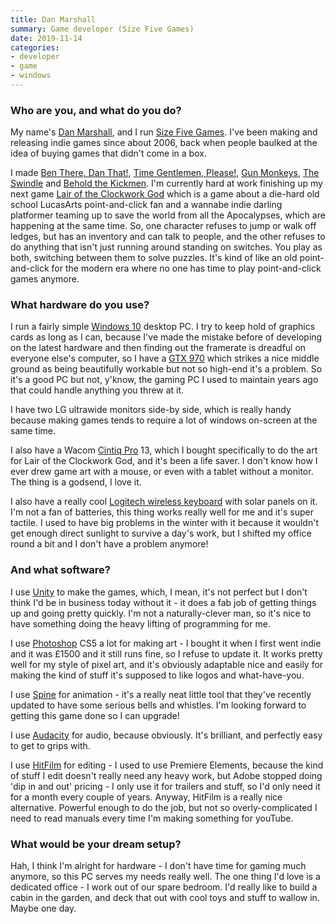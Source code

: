 ```yaml
---
title: Dan Marshall
summary: Game developer (Size Five Games) 
date: 2019-11-14
categories:
- developer
- game
- windows
---
```


### Who are you, and what do you do?

My name's [Dan Marshall](https://twitter.com/danthat "Dan's Twitter account."), and I run [Size Five Games](http://www.sizefivegames.com/ "Dan's game company."). I've been making and releasing indie games since about 2006, back when people baulked at the idea of buying games that didn't come in a box.

I made [Ben There, Dan That!][ben-there-dan-that], [Time Gentlemen, Please!][time-gentlemen-please], [Gun Monkeys][gun-monkeys], [The Swindle][the-swindle] and [Behold the Kickmen][behold-the-kickmen]. I'm currently hard at work finishing up my next game [Lair of the Clockwork God][lair-of-the-clockwork-god] which is a game about a die-hard old school LucasArts point-and-click fan and a wannabe indie darling platformer teaming up to save the world from all the Apocalypses, which are happening at the same time. So, one character refuses to jump or walk off ledges, but has an inventory and can talk to people, and the other refuses to do anything that isn't just running around standing on switches. You play as both, switching between them to solve puzzles. It's kind of like an old point-and-click for the modern era where no one has time to play point-and-click games anymore.

### What hardware do you use?

I run a fairly simple [Windows 10][windows-10] desktop PC. I try to keep hold of graphics cards as long as I can, because I've made the mistake before of developing on the latest hardware and then finding out the framerate is dreadful on everyone else's computer, so I have a [GTX 970][geforce-gtx-970] which strikes a nice middle ground as being beautifully workable but not so high-end it's a problem. So it's a good PC but not, y'know, the gaming PC I used to maintain years ago that could handle anything you threw at it.

I have two LG ultrawide monitors side-by side, which is really handy because making games tends to require a lot of windows on-screen at the same time.

I also have a Wacom [Cintiq Pro][cintiq-pro] 13, which I bought specifically to do the art for Lair of the Clockwork God, and it's been a life saver. I don't know how I ever drew game art with a mouse, or even with a tablet without a monitor. The thing is a godsend, I love it.

I also have a really cool [Logitech wireless keyboard][wireless-solar-keyboard-k750] with solar panels on it. I'm not a fan of batteries, this thing works really well for me and it's super tactile. I used to have big problems in the winter with it because it wouldn't get enough direct sunlight to survive a day's work, but I shifted my office round a bit and I don't have a problem anymore!

### And what software?

I use [Unity][] to make the games, which, I mean, it's not perfect but I don't think I'd be in business today without it - it does a fab job of getting things up and going pretty quickly. I'm not a naturally-clever man, so it's nice to have something doing the heavy lifting of programming for me.

I use [Photoshop][] CS5 a lot for making art - I bought it when I first went indie and it was £1500 and it still runs fine, so I refuse to update it. It works pretty well for my style of pixel art, and it's obviously adaptable nice and easily for making the kind of stuff it's supposed to like logos and what-have-you.

I use [Spine][] for animation - it's a really neat little tool that they've recently updated to have some serious bells and whistles. I'm looking forward to getting this game done so I can upgrade! 

I use [Audacity][] for audio, because obviously. It's brilliant, and perfectly easy to get to grips with.

I use [HitFilm][hitfilm-pro] for editing - I used to use Premiere Elements, because the kind of stuff I edit doesn't really need any heavy work, but Adobe stopped doing 'dip in and out' pricing - I only use it for trailers and stuff, so I'd only need it for a month every couple of years. Anyway, HitFilm is a really nice alternative. Powerful enough to do the job, but not so overly-complicated I need to read manuals every time I'm making something for youTube.

### What would be your dream setup?

Hah, I think I'm alright for hardware - I don't have time for gaming much anymore, so this PC serves my needs really well. The one thing I'd love is a dedicated office - I work out of our spare bedroom. I'd really like to build a cabin in the garden, and deck that out with cool toys and stuff to wallow in. Maybe one day.

[audacity]: https://sourceforge.net/projects/audacity/ "An open-source, cross-platform audio editor."
[behold-the-kickmen]: https://store.steampowered.com/app/529440/Behold_the_Kickmen/ "A non-football football game."
[ben-there-dan-that]: http://www.sizefivegames.com/games/ben-there-dan-that/ "A point-and-click game."
[cintiq-pro]: https://www.wacom.com/en-us/products/pen-displays/wacom-cintiq-pro-overview "A display you can draw on."
[geforce-gtx-970]: https://en.wikipedia.org/wiki/GeForce_900_series "A graphics card."
[gun-monkeys]: http://www.sizefivegames.com/games/gun-monkeys/ "A 1v1 multiplayer combat game."
[hitfilm-pro]: https://fxhome.com/hitfilm-pro "A video editing suite."
[lair-of-the-clockwork-god]: https://store.steampowered.com/app/1060600/Lair_of_the_Clockwork_God/ "A modern point-and-click adventure game."
[photoshop]: https://www.adobe.com/products/photoshop.html "A bitmap image editor."
[spine]: http://esotericsoftware.com/ "2D animation software."
[the-swindle]: http://www.sizefivegames.com/games/theswindle/ "A cyberpunk adventure game."
[time-gentlemen-please]: http://www.sizefivegames.com/games/tgp/ "A comedy adventure game."
[unity]: https://unity3d.com/unity/ "A cross-platform game development tool."
[windows-10]: https://en.wikipedia.org/wiki/Windows_10 "An operating system."
[wireless-solar-keyboard-k750]: https://www.logitech.com/en-us/product/k750-keyboard "A wireless solar-powered keyboard."
